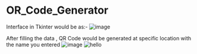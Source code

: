 # OR_Code_Generator

Interface in Tkinter would be as:-
![image](https://github.com/user-attachments/assets/230cb10d-f2de-4da6-b712-4ee8115a1916)

After filling the data , QR Code would be generated at specific location with the name you entered
![image](https://github.com/user-attachments/assets/25793444-636c-4dba-bcd4-5be10e004f08)
![hello](https://github.com/user-attachments/assets/1b08ba88-5013-4b17-a930-623da34d9652)


